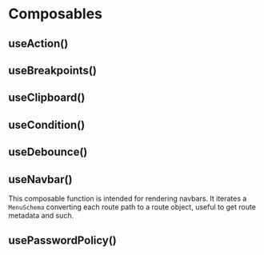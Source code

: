 # Composables

## useAction()
## useBreakpoints()
## useClipboard()
## useCondition()
## useDebounce()
## useNavbar()

This composable function is intended for rendering navbars. It iterates a `MenuSchema` converting each route path to a route object, useful to get route metadata and such.

## usePasswordPolicy()
